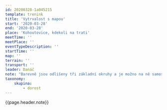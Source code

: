 ```yaml
---
id: 20200328-1a045215
template: trenink
title: 'Vytrvalost s mapou'
start: '2020-03-28'
end: '2020-03-28'
place: 'Kohoutovice, kdekoli na trati'
meetTime: ''
meetPlace: ''
eventTypeDescription: ''
startTime: ''
map: ''
terrain: ''
transport: ''
leader: Danáč
note: "Barevně jsou odlišeny tři základní okruhy a je možno na ně samosebou naskočit kdekoli. Myslím, že je to docela pochopitelné 😉\r\n\r\nTisknout doporučuju v patnáctce (A4)."
taxonomy:
    skupina:
        - dorost
---
```

{{page.header.note}}
